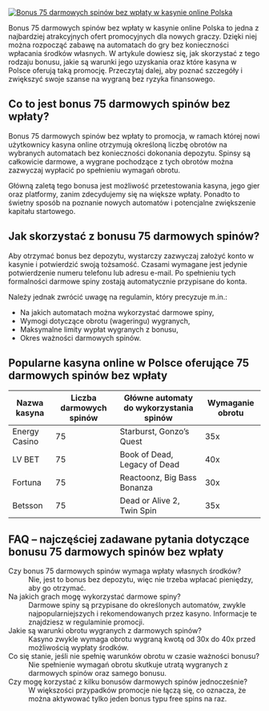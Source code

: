 [![Bonus 75 darmowych spinów bez wpłaty w kasynie online Polska](https://123-caf.pages.dev/gitsignup.png)](https://vrmoo.ru/Bt82HjjY)

<p>Bonus 75 darmowych spinów bez wpłaty w kasynie online Polska to jedna z najbardziej atrakcyjnych ofert promocyjnych dla nowych graczy. Dzięki niej można rozpocząć zabawę na automatach do gry bez konieczności wpłacania środków własnych. W artykule dowiesz się, jak skorzystać z tego rodzaju bonusu, jakie są warunki jego uzyskania oraz które kasyna w Polsce oferują taką promocję. Przeczytaj dalej, aby poznać szczegóły i zwiększyć swoje szanse na wygraną bez ryzyka finansowego.</p>  <h2>Co to jest bonus 75 darmowych spinów bez wpłaty?</h2> <p>Bonus 75 darmowych spinów bez wpłaty to promocja, w ramach której nowi użytkownicy kasyna online otrzymują określoną liczbę obrotów na wybranych automatach bez konieczności dokonania depozytu. Spinsy są całkowicie darmowe, a wygrane pochodzące z tych obrotów można zazwyczaj wypłacić po spełnieniu wymagań obrotu.</p> <p>Główną zaletą tego bonusa jest możliwość przetestowania kasyna, jego gier oraz platformy, zanim zdecydujemy się na większe wpłaty. Ponadto to świetny sposób na poznanie nowych automatów i potencjalne zwiększenie kapitału startowego.</p>  <h2>Jak skorzystać z bonusu 75 darmowych spinów?</h2> <p>Aby otrzymać bonus bez depozytu, wystarczy zazwyczaj założyć konto w kasynie i potwierdzić swoją tożsamość. Czasami wymagane jest jedynie potwierdzenie numeru telefonu lub adresu e-mail. Po spełnieniu tych formalności darmowe spiny zostają automatycznie przypisane do konta.</p> <p>Należy jednak zwrócić uwagę na regulamin, który precyzuje m.in.: </p> <ul>   <li>Na jakich automatach można wykorzystać darmowe spiny,</li>   <li>Wymogi dotyczące obrotu (wageringu) wygranych,</li>   <li>Maksymalne limity wypłat wygranych z bonusu,</li>   <li>Okres ważności darmowych spinów.</li> </ul>  <h2>Popularne kasyna online w Polsce oferujące 75 darmowych spinów bez wpłaty</h2> <table>   <thead>     <tr>       <th>Nazwa kasyna</th>       <th>Liczba darmowych spinów</th>       <th>Główne automaty do wykorzystania spinów</th>       <th>Wymaganie obrotu</th>     </tr>   </thead>   <tbody>     <tr>       <td>Energy Casino</td>       <td>75</td>       <td>Starburst, Gonzo’s Quest</td>       <td>35x</td>     </tr>     <tr>       <td>LV BET</td>       <td>75</td>       <td>Book of Dead, Legacy of Dead</td>       <td>40x</td>     </tr>     <tr>       <td>Fortuna</td>       <td>75</td>       <td>Reactoonz, Big Bass Bonanza</td>       <td>30x</td>     </tr>     <tr>       <td>Betsson</td>       <td>75</td>       <td>Dead or Alive 2, Twin Spin</td>       <td>35x</td>     </tr>   </tbody> </table>  <h2>FAQ – najczęściej zadawane pytania dotyczące bonusu 75 darmowych spinów bez wpłaty</h2> <dl>   <dt>Czy bonus 75 darmowych spinów wymaga wpłaty własnych środków?</dt>   <dd>Nie, jest to bonus bez depozytu, więc nie trzeba wpłacać pieniędzy, aby go otrzymać.</dd>      <dt>Na jakich grach mogę wykorzystać darmowe spiny?</dt>   <dd>Darmowe spiny są przypisane do określonych automatów, zwykle najpopularniejszych i rekomendowanych przez kasyno. Informacje te znajdziesz w regulaminie promocji.</dd>      <dt>Jakie są warunki obrotu wygranych z darmowych spinów?</dt>   <dd>Kasyno zwykle wymaga obrotu wygraną kwotą od 30x do 40x przed możliwością wypłaty środków.</dd>      <dt>Co się stanie, jeśli nie spełnię warunków obrotu w czasie ważności bonusu?</dt>   <dd>Nie spełnienie wymagań obrotu skutkuje utratą wygranych z darmowych spinów oraz samego bonusu.</dd>      <dt>Czy mogę korzystać z kilku bonusów darmowych spinów jednocześnie?</dt>   <dd>W większości przypadków promocje nie łączą się, co oznacza, że można aktywować tylko jeden bonus typu free spins na raz.</dd> </dl>